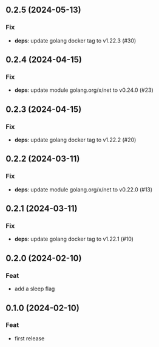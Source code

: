 ## 0.2.5 (2024-05-13)

### Fix

- **deps**: update golang docker tag to v1.22.3 (#30)

## 0.2.4 (2024-04-15)

### Fix

- **deps**: update module golang.org/x/net to v0.24.0 (#23)

## 0.2.3 (2024-04-15)

### Fix

- **deps**: update golang docker tag to v1.22.2 (#20)

## 0.2.2 (2024-03-11)

### Fix

- **deps**: update module golang.org/x/net to v0.22.0 (#13)

## 0.2.1 (2024-03-11)

### Fix

- **deps**: update golang docker tag to v1.22.1 (#10)

## 0.2.0 (2024-02-10)

### Feat

- add a sleep flag

## 0.1.0 (2024-02-10)

### Feat

- first release
